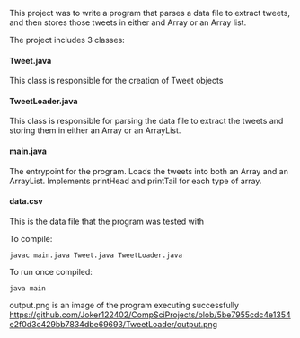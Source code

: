 This project was to write a program that parses a data file to extract tweets, and then stores those tweets in either and Array or an Array list.

The project includes 3 classes:

#### Tweet.java
This class is responsible for the creation of Tweet objects

#### TweetLoader.java
This class is responsible for parsing the data file to extract the tweets and storing them in either an Array or an ArrayList.

#### main.java
The entrypoint for the program. Loads the tweets into both an Array and an ArrayList. Implements printHead and printTail for each type of array.

#### data.csv
This is the data file that the program was tested with


To compile:
```
javac main.java Tweet.java TweetLoader.java
```

To run once compiled:
```
java main
```

output.png is an image of the program executing successfully
https://github.com/Joker122402/CompSciProjects/blob/5be7955cdc4e1354e2f0d3c429bb7834dbe69693/TweetLoader/output.png
